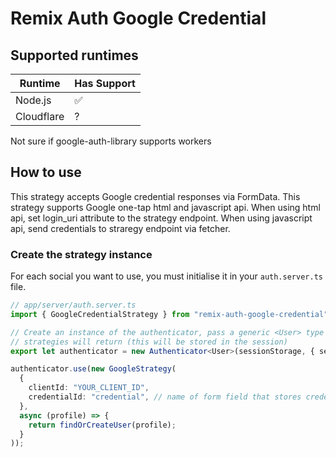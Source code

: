 # Remix Auth Google Credential

## Supported runtimes

| Runtime    | Has Support |
| ---------- | ----------- |
| Node.js    | ✅          |
| Cloudflare | ?          |

Not sure if google-auth-library supports workers
## How to use

This strategy accepts Google credential responses via FormData. This strategy supports Google one-tap html and javascript api. When using html api, set login_uri attribute to the strategy endpoint. When using javascript api, send credentials to straregy endpoint via fetcher.

### Create the strategy instance
For each social you want to use, you must initialise it in your `auth.server.ts` file.

```ts
// app/server/auth.server.ts
import { GoogleCredentialStrategy } from "remix-auth-google-credential";

// Create an instance of the authenticator, pass a generic <User> type which the
// strategies will return (this will be stored in the session)
export let authenticator = new Authenticator<User>(sessionStorage, { sessionErrorKey });

authenticator.use(new GoogleStrategy(
  {
    clientId: "YOUR_CLIENT_ID",
    credentialId: "credential", // name of form field that stores credential. Default: credential
  },
  async (profile) => {
    return findOrCreateUser(profile);
  }
));
```

